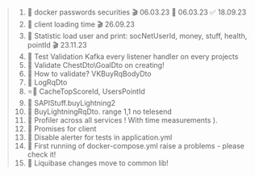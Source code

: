 
> 1. 🌱 docker passwords securities 🎬 06.03.23 🌱 06.03.23 ✅ 18.09.23
> 2. 🌱 client loading time 🎬 26.09.23
> 3. 🌱 Statistic load user and print: socNetUserId, money, stuff, health, pointId 🎬 23.11.23
> 4. 🌱 Test Validation Kafka every listener handler on every projects
> 5. 🌱 Validate ChestDto\GoalDto on creating!
> 6. 🌱 How to validate? VKBuyRqBodyDto
> 7. 🌱 LogRqDto
> 9. ⭐🌱 CacheTopScoreId, UsersPointId
> 10. 🌱 SAPIStuff.buyLightning2
> 11. 🌱 BuyLightningRqDto. range 1,1 no telesend
> 12. 🌱 Profiler across all services ! With time measurements ).
> 13. 🌱 Promises for client
> 14. 🌱 Disable alerter for tests in application.yml
> 15. 🌱 First running of docker-compose.yml raise a problems - please check it!
> 16. 🌱 Liquibase changes move to common lib!